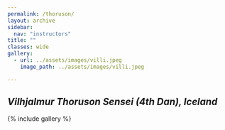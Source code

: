 ```yaml
---
permalink: /thoruson/
layout: archive
sidebar:
  nav: "instructors"
title: ""
classes: wide
gallery:
  - url: ../assets/images/villi.jpeg
    image_path: ../assets/images/villi.jpeg

---
```

## *Vilhjalmur Thoruson Sensei (4th Dan), Iceland*

{% include gallery %}

